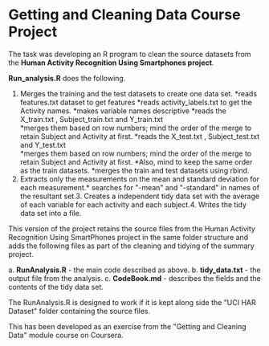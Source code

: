 # Getting and Cleaning Data Course Project

The task was developing an R program to clean the source datasets from the **Human Activity Recognition Using Smartphones project**.

**Run_analysis.R** does the following.

1. Merges the training and the test datasets to create one data set.
	*reads features.txt dataset to get features
*reads activity_labels.txt to get the Activity names.
*makes variable names descriptive
*reads the X_train.txt , Subject_train.txt and Y_train.txt  
*merges them based on row numbers; mind the order of the merge to retain Subject and Activity at first.
*reads the X_test.txt , Subject_test.txt and Y_test.txt  
*merges them based on row numbers; mind the order of the merge to retain Subject and Activity at first.
*Also, mind to keep the same order as the train datasets.
*merges the train and test datasets using rbind.
2. Extracts only the measurements on the mean and standard deviation for each measurement.* searches for "-mean" and "-standard" in names of the resultant set.3. Creates a independent tidy data set with the average of each variable for each activity and each subject.4. Writes the tidy data set into a file.


This version of the project retains the source files from the Human Activity Recognition Using SmartPhones project in the same folder structure and adds the following files as part of the cleaning and tidying of the summary project. 

a. **RunAnalysis.R** - the main code described as above.
b. **tidy_data.txt** - the output file from the analysis.
c. **CodeBook.md** - describes the fields and the contents of the tidy data set.

The RunAnalysis.R is designed to work if it is kept along side the "UCI HAR Dataset" folder containing the source files.

This has been developed as an exercise from the "Getting and Cleaning Data" module course on Coursera.	 
